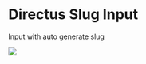 ﻿# Directus Slug Input

Input with auto generate slug

![](https://github.com/tuxuuman/directus-extension-input-slug/raw/main/demonstration.gif)
